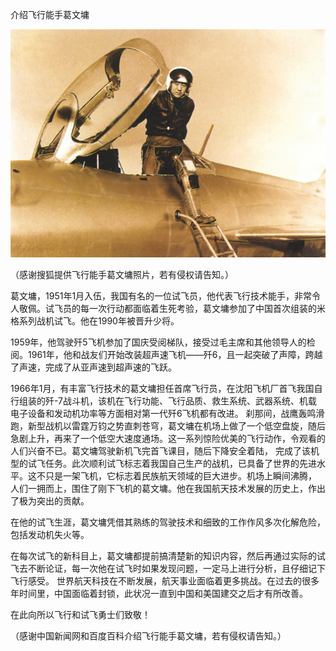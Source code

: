 介绍飞行能手葛文墉


![介绍飞行能手葛文墉](https://github.com/ywangnccu/ywang/blob/main/images/WenyongGe.jpg)

（感谢搜狐提供飞行能手葛文墉照片，若有侵权请告知。）

葛文墉，1951年1月入伍，我国有名的一位试飞员，他代表飞行技术能手，非常令人敬佩。试飞员的每一次行动都面临着生死考验，葛文墉参加了中国首次组装的米格系列战机试飞。他在1990年被晋升少将。

1959年，他驾驶歼5飞机参加了国庆受阅梯队，接受过毛主席和其他领导人的检阅。1961年，他和战友们开始改装超声速飞机——歼6，且一起突破了声障，跨越了声速，完成了从亚声速到超声速的飞跃。

1966年1月，有丰富飞行技术的葛文墉担任首席飞行员，在沈阳飞机厂首飞我国自行组装的歼-7战斗机，该机在飞行功能、飞行品质、救生系统、武器系统、机载电子设备和发动机功率等方面相对第一代歼6飞机都有改进。
刹那间，战鹰轰鸣滑跑，新型战机以雷霆万钧之势直刺苍穹，葛文墉在机场上做了一个低空盘旋，随后急剧上升，再来了一个低空大速度通场。这一系列惊险优美的飞行动作，令观看的人们兴奋不已。葛文墉驾驶新机飞完首飞课目，随后下降安全着陆，
完成了该机型的试飞任务。此次顺利试飞标志着我国自己生产的战机，已具备了世界的先进水平。这不只是一架飞机，它标志着民族航天领域的巨大进步。机场上瞬间沸腾，
人们一拥而上，围住了刚下飞机的葛文墉。他在我国航天技术发展的历史上，作出了极为突出的贡献。

在他的试飞生涯，葛文墉凭借其熟练的驾驶技术和细致的工作作风多次化解危险，包括发动机失火等。

在每次试飞的新科目上，葛文墉都提前搞清楚新的知识内容，然后再通过实际的试飞去不断论证，每一次他在试飞时如果发现问题，一定马上进行分析，且仔细记下飞行感受。
世界航天科技在不断发展，航天事业面临着更多挑战。在过去的很多年时间里，中国面临着封锁，此状况一直到中国和美国建交之后才有所改善。

在此向所以飞行和试飞勇士们致敬！


（感谢中国新闻网和百度百科介绍飞行能手葛文墉，若有侵权请告知。）
